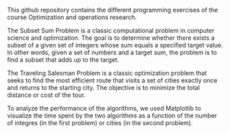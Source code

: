 This github repository contains the different programming exercises of the course Optimization and operations research.

The Subset Sum Problem is a classic computational problem in computer science and optimization. The goal is to determine whether there exists a subset of a given set of integers whose sum equals a specified target value. In other words, given a set of numbers and a target sum, the problem is to find a subset that adds up to the target.

The Traveling Salesman Problem is a classic optimization problem that seeks to find the most efficient route that visits a set of cities exactly once and returns to the starting city. The objective is to minimize the total distance or cost of the tour.

To analyze the performance of the algorithms, we used Matplotlib to visualize the time spent by the two algorithms as a function of the number of integres (in the first problem) or cities (in the second problem).
